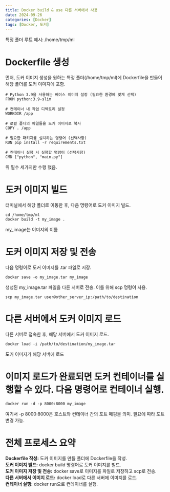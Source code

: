 ```yaml
---
title: Docker build & use 다른 서버에서 사용
date: 2024-09-26
categories: [Docker]
tags: [Docker, 도커]
---
```

  

특정 폴더 루트 예시:  /home/tmp/ml  
# Dockerfile 생성  
먼저, 도커 이미지 생성을 원하는 특정 폴더(/home/tmp/ml)에 Dockerfile을 만들어 해당 폴더를 도커 이미지에 포함.  
```
# Python 3.9을 사용하는 베이스 이미지 설정 (필요한 환경에 맞게 선택)
FROM python:3.9-slim

# 컨테이너 내 작업 디렉토리 설정
WORKDIR /app

# 로컬 폴더의 파일들을 도커 이미지로 복사
COPY . /app

# 필요한 패키지를 설치하는 명령어 (선택사항)
RUN pip install -r requirements.txt

# 컨테이너 실행 시 실행할 명령어 (선택사항)
CMD ["python", "main.py"]
```
위 필수 세가지만 수행 했음.



# 도커 이미지 빌드  
터미널에서 해당 폴더로 이동한 후, 다음 명령어로 도커 이미지 빌드.
```
cd /home/tmp/ml
docker build -t my_image .
```  
my_image는 이미지의 이름



# 도커 이미지 저장 및 전송
다음 명령어로 도커 이미지를 .tar 파일로 저장.
```
docker save -o my_image.tar my_image
```  
생성된 my_image.tar 파일을 다른 서버로 전송. 이를 위해 scp 명령어 사용.
```
scp my_image.tar user@other_server_ip:/path/to/destination
```  



# 다른 서버에서 도커 이미지 로드
다른 서버로 접속한 후, 해당 서버에서 도커 이미지 로드.
```
docker load -i /path/to/destination/my_image.tar
```
도커 이미지가 해당 서버에 로드



# 이미지 로드가 완료되면 도커 컨테이너를 실행할 수 있다. 다음 명령어로 컨테이너 실행.
```
docker run -d -p 8000:8000 my_image
```
여기서 -p 8000:8000은 호스트와 컨테이너 간의 포트 매핑을 의미. 필요에 따라 포트 변경 가능.



# 전체 프로세스 요약
**Dockerfile 작성:** 도커 이미지를 만들 폴더에 Dockerfile을 작성.  
**도커 이미지 빌드:** docker build 명령어로 도커 이미지를 빌드.  
**도커 이미지 저장 및 전송:** docker save로 이미지를 파일로 저장하고 scp로 전송.  
**다른 서버에서 이미지 로드:** docker load로 다른 서버에 이미지를 로드.  
**컨테이너 실행:** docker run으로 컨테이너를 실행.  
